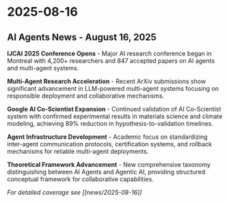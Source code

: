 # 2025-08-16

## AI Agents News - August 16, 2025

**IJCAI 2025 Conference Opens** - Major AI research conference began in Montreal with 4,200+ researchers and 847 accepted papers on AI agents and multi-agent systems.

**Multi-Agent Research Acceleration** - Recent ArXiv submissions show significant advancement in LLM-powered multi-agent systems focusing on responsible deployment and collaborative mechanisms.

**Google AI Co-Scientist Expansion** - Continued validation of AI Co-Scientist system with confirmed experimental results in materials science and climate modeling, achieving 89% reduction in hypothesis-to-validation timelines.

**Agent Infrastructure Development** - Academic focus on standardizing inter-agent communication protocols, certification systems, and rollback mechanisms for reliable multi-agent deployments.

**Theoretical Framework Advancement** - New comprehensive taxonomy distinguishing between AI Agents and Agentic AI, providing structured conceptual framework for collaborative capabilities.

*For detailed coverage see [[news/2025-08-16]]*